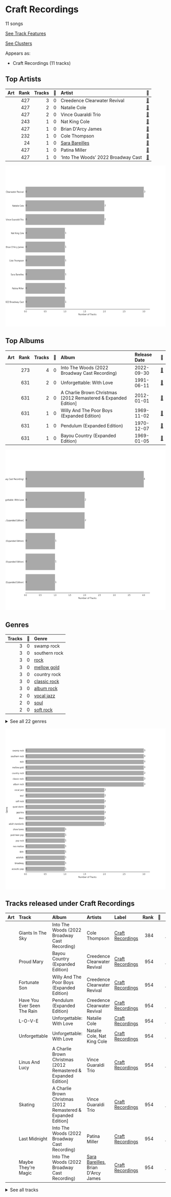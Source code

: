 # Craft Recordings

11 songs

[See Track Features](audio_features.md)

[See Clusters](clusters/overview.md)

Appears as:
- Craft Recordings (11 tracks)

## Top Artists

| Art | Rank | Tracks | 💚 | Artist | 🔗 |
|:---|---:|---:|---:|:---|:---|
| <img src="https://i.scdn.co/image/ab6761610000e5ebd2e2b04b7ba5d60b72f54506" alt="" width="50" /> | 427 | 3 | 0 | Creedence Clearwater Revival | [🔗](https://open.spotify.com/artist/3IYUhFvPQItj6xySrBmZkd) |
| <img src="https://i.scdn.co/image/a3201f2fbdfa1bfd894e509bd3fbf3faf7da0a00" alt="" width="50" /> | 427 | 2 | 0 | Natalie Cole | [🔗](https://open.spotify.com/artist/5tTsrGPwQRWUsHR2Xf7Ke9) |
| <img src="https://i.scdn.co/image/822d7cac5aa9649b2c8a0be5da89567f8b80ca56" alt="" width="50" /> | 427 | 2 | 0 | Vince Guaraldi Trio | [🔗](https://open.spotify.com/artist/4ytkhMSAnrDP8XzRNlw9FS) |
| <img src="https://i.scdn.co/image/ab6761610000e5eb12cfc0c902710269d3a954aa" alt="" width="50" /> | 243 | 1 | 0 | Nat King Cole | [🔗](https://open.spotify.com/artist/7v4imS0moSyGdXyLgVTIV7) |
| <img src="https://i.scdn.co/image/ab67616d0000b27312db32f7e08a1bfb4ace303b" alt="" width="50" /> | 427 | 1 | 0 | Brian D'Arcy James | [🔗](https://open.spotify.com/artist/3oYQrBzEQNpxnjWXP54B4n) |
| <img src="https://i.scdn.co/image/ab67616d0000b2730dfee5a04607c075eb53fa01" alt="" width="50" /> | 232 | 1 | 0 | Cole Thompson | [🔗](https://open.spotify.com/artist/2t5453S7ue4vkqbt0An4F8) |
| <img src="https://i.scdn.co/image/ab6761610000e5eb0bae7cfd3b32b10154e0b8b3" alt="" width="50" /> | 24 | 1 | 0 | [Sara Bareilles](../../artists/sara_bareilles/overview.md) | [🔗](https://open.spotify.com/artist/2Sqr0DXoaYABbjBo9HaMkM) |
| | 427 | 1 | 0 | Patina Miller | [🔗](https://open.spotify.com/artist/1V5Hq88OkI5tpsh1EKxStp) |
| <img src="https://i.scdn.co/image/ab67616d0000b273994da6851bfec7dfcb7fb3d3" alt="" width="50" /> | 427 | 1 | 0 | ‘Into The Woods’ 2022 Broadway Cast | [🔗](https://open.spotify.com/artist/080apEI56n6y4wL1epxCDo) |

![Bar chart of top 9 artists](../../images/labels/craft_recordings/artists.png)

## Top Albums

| Art | Rank | Tracks | 💚 | Album | Release Date | 🔗 |
|:---|---:|---:|---:|:---|:---|:---|
| <img src="https://i.scdn.co/image/ab67616d0000b27348a35fdb1419c7e3efdeafa5" alt="" width="50" /> | 273 | 4 | 0 | Into The Woods (2022 Broadway Cast Recording) | 2022-09-30 | [🔗](https://open.spotify.com/album/5z6BFXI711HbSAXDjgOAHE) |
| <img src="https://i.scdn.co/image/ab67616d0000b273dfb2b41e8669c38536b7c3b6" alt="" width="50" /> | 631 | 2 | 0 | Unforgettable: With Love | 1991-06-11 | [🔗](https://open.spotify.com/album/4ilUfGGQXin7hr1srDDXF0) |
| <img src="https://i.scdn.co/image/ab67616d0000b273644aec058f5a108fac6ec0fb" alt="" width="50" /> | 631 | 2 | 0 | A Charlie Brown Christmas [2012 Remastered & Expanded Edition] | 2012-01-01 | [🔗](https://open.spotify.com/album/2XnNY3GEkbWHor5kyvXLu4) |
| <img src="https://i.scdn.co/image/ab67616d0000b2739f39192f9f8ca1c90847b3e5" alt="" width="50" /> | 631 | 1 | 0 | Willy And The Poor Boys (Expanded Edition) | 1969-11-02 | [🔗](https://open.spotify.com/album/31q47gQszFt0CddSyMksgO) |
| <img src="https://i.scdn.co/image/ab67616d0000b27351f311c2fb06ad2789e3ff91" alt="" width="50" /> | 631 | 1 | 0 | Pendulum (Expanded Edition) | 1970-12-07 | [🔗](https://open.spotify.com/album/372cMadhAGlNuDnc8TssqF) |
| <img src="https://i.scdn.co/image/ab67616d0000b2731afccd261170f1d8f3cadb3d" alt="" width="50" /> | 631 | 1 | 0 | Bayou Country (Expanded Edition) | 1969-01-05 | [🔗](https://open.spotify.com/album/5pCRW9AT4BgoMOS52pRoJq) |

![Bar chart of top 6 albums](../../images/labels/craft_recordings/albums.png)

## Genres

| Tracks | 💚 | Genre |
|---:|---:|:---|
| 3 | 0 | swamp rock |
| 3 | 0 | southern rock |
| 3 | 0 | [rock](../../genres/rock/overview.md) |
| 3 | 0 | [mellow gold](../../genres/mellow_gold/overview.md) |
| 3 | 0 | country rock |
| 3 | 0 | [classic rock](../../genres/classic_rock/overview.md) |
| 3 | 0 | [album rock](../../genres/album_rock/overview.md) |
| 2 | 0 | [vocal jazz](../../genres/vocal_jazz/overview.md) |
| 2 | 0 | [soul](../../genres/soul/overview.md) |
| 2 | 0 | [soft rock](../../genres/soft_rock/overview.md) |


<details>
<summary>See all 22 genres</summary>

| Tracks | 💚 | Genre |
|---:|---:|:---|
| 2 | 0 | quiet storm |
| 2 | 0 | jazz trio |
| 2 | 0 | disco |
| 2 | 0 | [adult standards](../../genres/adult_standards/overview.md) |
| 1 | 0 | [show tunes](../../genres/show_tunes/overview.md) |
| 1 | 0 | [post-teen pop](../../genres/post-teen_pop/overview.md) |
| 1 | 0 | [pop rock](../../genres/pop_rock/overview.md) |
| 1 | 0 | [neo mellow](../../genres/neo_mellow/overview.md) |
| 1 | 0 | [lilith](../../genres/lilith/overview.md) |
| 1 | 0 | [ectofolk](../../genres/ectofolk/overview.md) |
| 1 | 0 | [broadway](../../genres/broadway/overview.md) |
| 1 | 0 | [acoustic pop](../../genres/acoustic_pop/overview.md) |

</details>


![Bar chart of top 22 genres](../../images/labels/craft_recordings/genres.png)

## Tracks released under Craft Recordings

| Art | Track | Album | Artists | Label | Rank | 💚 | 🔗 |
|:---|:---|:---|:---|:---|---:|:---|:---|
| <img src="https://i.scdn.co/image/ab67616d0000b27348a35fdb1419c7e3efdeafa5" alt="" width="50" /> | Giants In The Sky | Into The Woods (2022 Broadway Cast Recording) | Cole Thompson | [Craft Recordings](.) | 384 | | [🔗](https://open.spotify.com/track/3RDesmUopi3TgcFJdPAZnN) |
| <img src="https://i.scdn.co/image/ab67616d0000b2731afccd261170f1d8f3cadb3d" alt="" width="50" /> | Proud Mary | Bayou Country (Expanded Edition) | Creedence Clearwater Revival | [Craft Recordings](.) | 954 | | [🔗](https://open.spotify.com/track/6pxWv6GV35VGmcPf5dh6CH) |
| <img src="https://i.scdn.co/image/ab67616d0000b2739f39192f9f8ca1c90847b3e5" alt="" width="50" /> | Fortunate Son | Willy And The Poor Boys (Expanded Edition) | Creedence Clearwater Revival | [Craft Recordings](.) | 954 | | [🔗](https://open.spotify.com/track/4BP3uh0hFLFRb5cjsgLqDh) |
| <img src="https://i.scdn.co/image/ab67616d0000b27351f311c2fb06ad2789e3ff91" alt="" width="50" /> | Have You Ever Seen The Rain | Pendulum (Expanded Edition) | Creedence Clearwater Revival | [Craft Recordings](.) | 954 | | [🔗](https://open.spotify.com/track/2LawezPeJhN4AWuSB0GtAU) |
| <img src="https://i.scdn.co/image/ab67616d0000b273dfb2b41e8669c38536b7c3b6" alt="" width="50" /> | L-O-V-E | Unforgettable: With Love | Natalie Cole | [Craft Recordings](.) | 954 | | [🔗](https://open.spotify.com/track/637xWjdmJY7CAQJsnsT7Fs) |
| <img src="https://i.scdn.co/image/ab67616d0000b273dfb2b41e8669c38536b7c3b6" alt="" width="50" /> | Unforgettable | Unforgettable: With Love | Natalie Cole, Nat King Cole | [Craft Recordings](.) | 954 | | [🔗](https://open.spotify.com/track/2MVQbDuhVs2muWFURtIdNb) |
| <img src="https://i.scdn.co/image/ab67616d0000b273644aec058f5a108fac6ec0fb" alt="" width="50" /> | Linus And Lucy | A Charlie Brown Christmas [2012 Remastered & Expanded Edition] | Vince Guaraldi Trio | [Craft Recordings](.) | 954 | | [🔗](https://open.spotify.com/track/5N96qwzTDhbf2y6FWAVz4c) |
| <img src="https://i.scdn.co/image/ab67616d0000b273644aec058f5a108fac6ec0fb" alt="" width="50" /> | Skating | A Charlie Brown Christmas [2012 Remastered & Expanded Edition] | Vince Guaraldi Trio | [Craft Recordings](.) | 954 | | [🔗](https://open.spotify.com/track/4Gu4Z1RQ68h8fQnSDQxfKr) |
| <img src="https://i.scdn.co/image/ab67616d0000b27348a35fdb1419c7e3efdeafa5" alt="" width="50" /> | Last Midnight | Into The Woods (2022 Broadway Cast Recording) | Patina Miller | [Craft Recordings](.) | 954 | | [🔗](https://open.spotify.com/track/190CwRKLa5UIuTwv42AZfj) |
| <img src="https://i.scdn.co/image/ab67616d0000b27348a35fdb1419c7e3efdeafa5" alt="" width="50" /> | Maybe They're Magic | Into The Woods (2022 Broadway Cast Recording) | [Sara Bareilles](../../artists/sara_bareilles/overview.md), Brian D'Arcy James | [Craft Recordings](.) | 954 | | [🔗](https://open.spotify.com/track/6Aj19aOQntdfSpHDl9DxOw) |


<details>
<summary>See all tracks</summary>

| Art | Track | Album | Artists | Label | Rank | 💚 | 🔗 |
|:---|:---|:---|:---|:---|---:|:---|:---|
| <img src="https://i.scdn.co/image/ab67616d0000b27348a35fdb1419c7e3efdeafa5" alt="" width="50" /> | Prologue: Into The Woods | Into The Woods (2022 Broadway Cast Recording) | ‘Into The Woods’ 2022 Broadway Cast | [Craft Recordings](.) | 954 | | [🔗](https://open.spotify.com/track/5mJcu6XoLf0uiYMjpVL3hs) |

</details>

